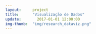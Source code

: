 ```yaml
---  
layout:     project  
title:      "Visualização de Dados"
update:       2017-01-01 12:00:00  
img-thumb:  "img/research_dataviz.png"
---  
```

